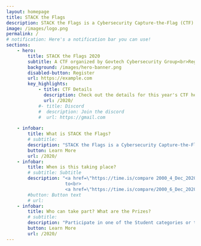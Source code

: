 ```yaml
---
layout: homepage
title: STACK the Flags
description: STACK the Flags is a Cybersecurity Capture-the-Flag (CTF) competition organized by Govtech Cyber Security Group (CSG).
image: /images/logo.png
permalink: /
# notification: Here's a notification bar you can use!
sections:
    - hero:
        title: STACK the Flags 2020
        subtitle: A CTF organized by Govtech Cybersecurity Group<br>Registration coming soon!
        background: /images/hero-banner.png
        disabled-button: Register
        url: https://example.com
        key_highlights:
            - title: CTF Details
              description: Check out the details for this year's CTF here
              url: /2020/
            #- title: Discord
            #  description: Join the discord 
            #  url: https://gmail.com
    
    - infobar:
        title: What is STACK the Flags?
        # subtitle: 
        description: "STACK the Flags is a Cybersecurity Capture-the-Flag (CTF) competition organized by Govtech Cybersecurity Group. "
        button: Learn More
        url: /2020/
    - infobar:
        title: When is this taking place?
        # subtitle: Subtitle
        description: "<a href=\"https://time.is/compare 2000_4_Dec_2020_in_SGT\">4th December 2020 8pm UTC+08</a><br>
                      to<br>
                      <a href=\"https://time.is/compare/2000_6_Dec_2020_in_SGT\">6th December 2020 8pm UTC+08</a>"
        #button: Button text
        # url:
    - infobar:
        title: Who can take part? What are the Prizes?
        # subtitle: 
        description: "Participate in one of the Student categories or the Open category<br>Form a team of 3 to 4 people, including at least 1 Singaporean<br>There are attractive cash prizes to be won for all categories, click on the link below to find out more!"
        button: Learn More
        url: /2020/
---
```

